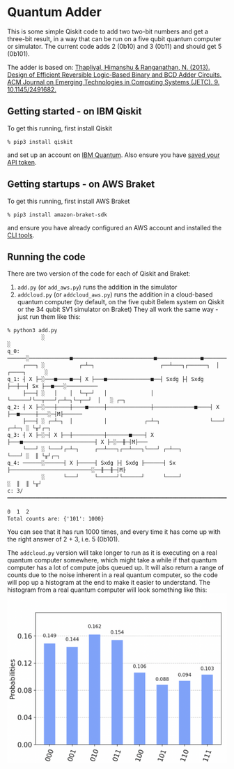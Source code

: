 # Quantum Adder
This is some simple Qiskit code to add two two-bit numbers and get a three-bit result, in a way that can be run on a five qubit quantum computer or simulator. The current code adds 2 (0b10) and 3 (0b11) and should get 5 (0b101).

The adder is based on: [Thapliyal, Himanshu & Ranganathan, N. (2013). Design of Efficient Reversible Logic-Based Binary and BCD Adder Circuits. ACM Journal on Emerging Technologies in Computing Systems (JETC). 9. 10.1145/2491682.](https://www.researchgate.net/publication/262163558_Design_of_Efficient_Reversible_Logic-Based_Binary_and_BCD_Adder_Circuits)

## Getting started - on IBM Qiskit
To get this running, first install Qiskit
```
% pip3 install qiskit
```
and set up an account on [IBM Quantum](https://quantum-computing.ibm.com/). Also ensure you have [saved your API token](https://quantum-computing.ibm.com/lab/docs/iql/manage/account/ibmq).

## Getting startups - on AWS Braket
To get this running, first install AWS Braket
```
% pip3 install amazon-braket-sdk
```
and ensure you have already configured an AWS account and installed the [CLI tools](https://aws.amazon.com/getting-started/guides/setup-environment/module-three/).

## Running the code
There are two version of the code for each of Qiskit and Braket: 
1. `add.py` (or `add_aws.py`) runs the addition in the simulator
2. `addcloud.py` (or `addcloud_aws.py`) runs the addition in a cloud-based quantum computer (by default, on the five qubit Belem system on Qiskit or the 34 qubit SV1 simulator on Braket)
They all work the same way - just run them like this:
```
% python3 add.py
           ░                                                                      ░          
q_0: ──────░─────────────■──────────────────────────■──────────────■──────────────░──────────
     ┌───┐ ░           ┌─┴─┐                     ┌──┴───┐┌──────┐  │  ┌────┐      ░          
q_1: ┤ X ├─░───■────■──┤ X ├───■──────────────■──┤ Sxdg ├┤ Sxdg ├──┼──┤ Sx ├──■───░──────────
     ├───┤ ░   │    │  └─┬─┘   │              │  └──────┘└──┬───┘┌─┴─┐└─┬──┘  │   ░ ┌─┐      
q_2: ┤ X ├─░───┼────┼────■─────┼──────────────┼─────────────■────┤ X ├──■─────┼───░─┤M├──────
     ├───┤ ░ ┌─┴─┐  │          │            ┌─┴─┐                └───┘      ┌─┴─┐ ░ └╥┘┌─┐   
q_3: ┤ X ├─░─┤ X ├──┼──────────┼───────■────┤ X ├───■───────────────────────┤ X ├─░──╫─┤M├───
     └───┘ ░ └───┘┌─┴─┐     ┌──┴───┐┌──┴───┐└───┘ ┌─┴──┐                    └───┘ ░  ║ └╥┘┌─┐
q_4: ──────░──────┤ X ├─────┤ Sxdg ├┤ Sxdg ├──────┤ Sx ├──────────────────────────░──╫──╫─┤M├
           ░      └───┘     └──────┘└──────┘      └────┘                          ░  ║  ║ └╥┘
c: 3/════════════════════════════════════════════════════════════════════════════════╩══╩══╩═
                                                                                     0  1  2 
Total counts are: {'101': 1000}
```
You can see that it has run 1000 times, and every time it has come up with the right answer of 2 + 3, i.e. 5 (0b101).

The `addcloud.py` version will take longer to run as it is executing on a real quantum computer somewhere, which might take a while if that quantum computer has a lot of compute jobs queued up. It will also return a range of counts due to the noise inherent in a real quantum computer, so the code will pop up a histogram at the end to make it easier to understand. The histogram from a real quantum computer will look something like this:
![Screenshot of histogram from an actual run of addcloud.py](assets/histogram_example.png)
